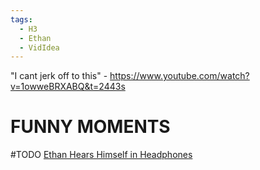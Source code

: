 ```yaml
---
tags:
  - H3
  - Ethan
  - VidIdea
---
```


"I cant jerk off to this" - https://www.youtube.com/watch?v=1owweBRXABQ&t=2443s

# FUNNY MOMENTS
#TODO [Ethan Hears Himself in Headphones](https://www.reddit.com/r/h3h3productions/s/yByP7OX6nV)

